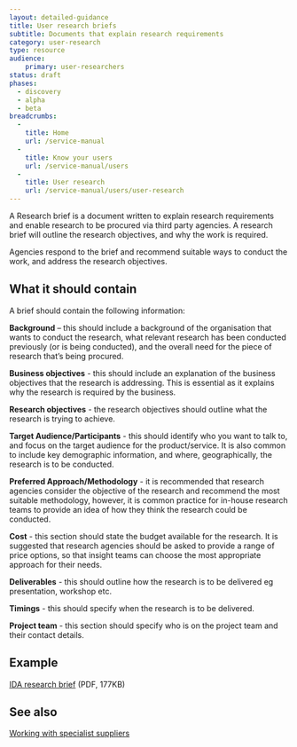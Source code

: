 ```yaml
---
layout: detailed-guidance
title: User research briefs
subtitle: Documents that explain research requirements
category: user-research
type: resource
audience: 
    primary: user-researchers 
status: draft
phases:
  - discovery
  - alpha
  - beta
breadcrumbs:
  -
    title: Home
    url: /service-manual
  -
    title: Know your users
    url: /service-manual/users
  -
    title: User research
    url: /service-manual/users/user-research
---
```


A Research brief is a document written to explain research requirements and enable research to be procured via third party agencies. A research brief will outline the research objectives, and why the work is required. 

Agencies respond to the brief and recommend suitable ways to conduct the work, and address the research objectives.

## What it should contain

A brief should contain the following information:

**Background** – this should include a background of the organisation that wants to conduct the research, what relevant research has been conducted previously (or is being conducted), and the overall need for the piece of research that’s being procured.

**Business objectives** - this should include an explanation of the business objectives that the research is addressing. This is essential as it explains why the research is required by the business.

**Research objectives** - the research objectives should outline what the research is trying to achieve.

**Target Audience/Participants** - this should identify who you want to talk to, and focus on the target audience for the product/service. It is also common to include key demographic information, and where, geographically, the research is to be conducted.

**Preferred Approach/Methodology** - it is recommended that research agencies consider the objective of the research and recommend the most suitable methodology, however, it is common practice for in-house research teams to provide an idea of how they think the research could be conducted.

**Cost** - this section should state the budget available for the research. It is suggested that research agencies should be asked to provide a range of price options, so that insight teams can choose the most appropriate approach for their needs.

**Deliverables** - this should outline how the research is to be delivered eg presentation, workshop etc.

**Timings** - this should specify when the research is to be delivered.

**Project team** - this section should specify who is on the project team and their contact details.

## Example

[IDA research brief](/service-manual/assets/documents/IDAQualBrief.pdf) (PDF, 177KB)

## See also

[Working with specialist suppliers](/service-manual/the-team/working-with-specialists.html)